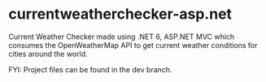 # currentweatherchecker-asp.net
Current Weather Checker made using .NET 6, ASP.NET MVC which consumes the OpenWeatherMap API to get current weather conditions for cities around the world.

FYI: Project files can be found in the dev branch.
